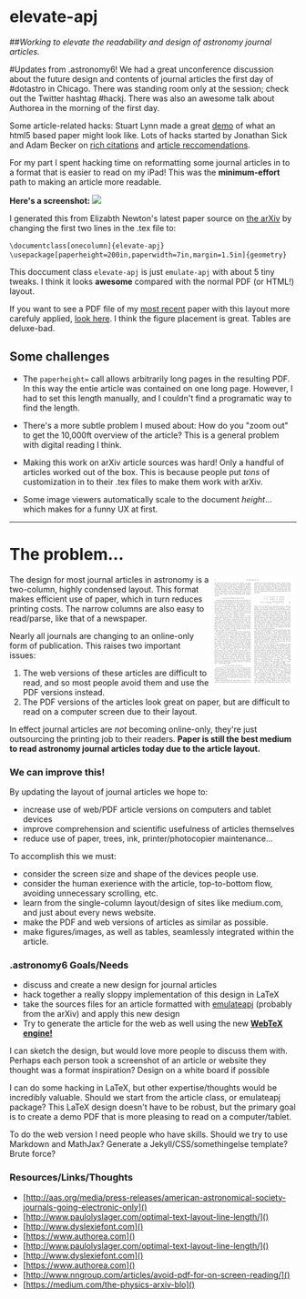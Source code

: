 elevate-apj
===========

##*Working to elevate the readability and design of astronomy journal articles.*


#Updates from .astronomy6!
We had a great unconference discussion about the future design and contents of journal articles the first day of #dotastro in Chicago. There was standing room only at the session; check out the Twitter hashtag #hackj. There was also an awesome talk about Authorea in the morning of the first day.

Some article-related hacks: Stuart Lynn made a great [demo](http://openjournals.github.io/polymer_paper/) of what an html5 based paper might look like. Lots of hacks started by Jonathan Sick and Adam Becker on [rich citations](https://github.com/jonathansick/starlit) and [article reccomendations](https://github.com/freelanceastro/astrorec).

For my part I spent hacking time on reformatting some journal articles in to a format that is easier to read on my iPad! This was the **minimum-effort** path to making an article more readable.

**Here's a screenshot:**
<img src="newton.jpg">

I generated this from Elizabth Newton's latest paper source on [the arXiv](http://arxiv.org/abs/1412.2758) by changing the first two lines in the .tex file to:

    \documentclass[onecolumn]{elevate-apj}
    \usepackage[paperheight=200in,paperwidth=7in,margin=1.5in]{geometry}

This doccument class `elevate-apj` is just `emulate-apj` with about 5 tiny tweaks. I think it looks **awesome** compared with the normal PDF (or HTML!) layout.

If you want to see a PDF file of my [most recent](http://arxiv.org/abs/1411.3723) paper with this layout more carefuly applied, [look here](flares.pdf). I think the figure placement is great. Tables are deluxe-bad.



## Some challenges
- The `paperheight=` call allows arbitrarily long pages in the resulting PDF. In this way the entie article was contained on one long page. However, I had to set this length manually, and I couldn't find a programatic way to find the length.

- There's a more subtle problem I mused about: How do you "zoom out" to get the 10,000ft overview of the article? This is a general problem with digital reading I think.

- Making this work on arXiv article sources was hard! Only a handful of articles worked out of the box. This is because people put *tons* of customization in to their .tex files to make them work with arXiv.

- Some image viewers automatically scale to the document *height*... which makes for a funny UX at first.



<hr>

# The problem...

<img align="right" src="old.png">
The design for most journal articles in astronomy is a two-column, highly condensed layout. This format makes efficient use of paper, which in turn reduces printing costs. The narrow columns are also easy to read/parse, like that of a newspaper. 

Nearly all journals are changing to an online-only form of publication. This raises two important issues:

1. The web versions of these articles are difficult to read, and so most people avoid them and use the PDF versions instead.
2. The PDF versions of the articles look great on paper, but are difficult to read on a computer screen due to their layout.

In effect journal articles are *not* becoming online-only, they're just outsourcing the printing job to their readers. **Paper is still the best medium to read astronomy journal articles today due to the article layout.**

### We can improve this!

By updating the layout of journal articles we hope to:

- increase use of web/PDF article versions on computers and tablet devices
- improve comprehension and scientific usefulness of articles themselves
- reduce use of paper, trees, ink, printer/photocopier maintenance...


To accomplish this we must:

- consider the screen size and shape of the devices people use.
- consider the human exerience with the article, top-to-bottom flow, avoiding unnecessary scrolling, etc.
- learn from the single-column layout/design of sites like medium.com, and just about every news website.
- make the PDF and web versions of articles as similar as possible.
- make figures/images, as well as tables, seamlessly integrated within the article.

### .astronomy6 Goals/Needs
- discuss and create a new design for journal articles
- hack together a really sloppy implementation of this design in LaTeX
- take the sources files for an article formatted with [emulateapj](http://hea-www.harvard.edu/~alexey/emulateapj/) (probably from the arXiv) and apply this new design
- Try to generate the article for the web as well using the new [**WebTeX engine!**](https://github.com/pkgw/webtex)

I can sketch the design, but would love more people to discuss them with. Perhaps each person took a screenshot of an article or website they thought was a format inspiration? Design on a white board if possible

I can do some hacking in LaTeX, but other expertise/thoughts would be incredibly valuable. Should we start from the article class, or emulateapj package? This LaTeX design doesn't have to be robust, but the primary goal is to create a demo PDF that is more pleasing to read on a computer/tablet.

To do the web version I need people who have skills. Should we try to use Markdown and MathJax? Generate a Jekyll/CSS/somethingelse template? Brute force?


### Resources/Links/Thoughts

- [http://aas.org/media/press-releases/american-astronomical-society-journals-going-electronic-only]()
- [http://www.paulolyslager.com/optimal-text-layout-line-length/]()
- [http://www.dyslexiefont.com]()
- [https://www.authorea.com]()
- [http://www.paulolyslager.com/optimal-text-layout-line-length/]()
- [http://www.dyslexiefont.com]()
- [https://www.authorea.com]()
- [http://www.nngroup.com/articles/avoid-pdf-for-on-screen-reading/]()
- [https://medium.com/the-physics-arxiv-blo]()
